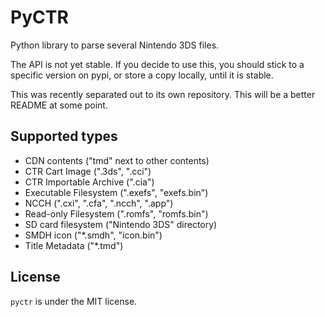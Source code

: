 # PyCTR
Python library to parse several Nintendo 3DS files.

The API is not yet stable. If you decide to use this, you should stick to a specific version on pypi, or store a copy locally, until it is stable.

This was recently separated out to its own repository. This will be a better README at some point.

## Supported types
* CDN contents ("tmd" next to other contents)
* CTR Cart Image (".3ds", ".cci")
* CTR Importable Archive (".cia")
* Executable Filesystem (".exefs", "exefs.bin")
* NCCH (".cxi", ".cfa", ".ncch", ".app")
* Read-only Filesystem (".romfs", "romfs.bin")
* SD card filesystem ("Nintendo 3DS" directory)
* SMDH icon ("*.smdh", "icon.bin")
* Title Metadata ("*.tmd")

## License
`pyctr` is under the MIT license.
